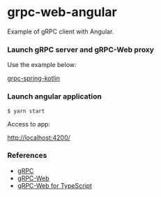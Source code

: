 # grpc-web-angular

Example of gRPC client with Angular.

### Launch gRPC server and gRPC-Web proxy

Use the example below: 

[grpc-spring-kotlin](https://github.com/saeki/grpc-spring-kotlin)

### Launch angular application

```
$ yarn start
```

Access to app:

[http://localhost:4200/](http://localhost:4200/)

### References

* [gRPC](https://github.com/grpc/grpc)
* [gRPC-Web](https://github.com/grpc/grpc-web)
* [gRPC-Web for TypeScript](https://github.com/improbable-eng/grpc-web)
